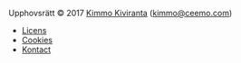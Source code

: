 Upphovsrätt &copy; 2017 [Kimmo Kiviranta](https://www.facebook.com/kiviranta) (kimmo@ceemo.com)

* [Licens](license)
* [Cookies](cookies)
* [Kontact](contact)
